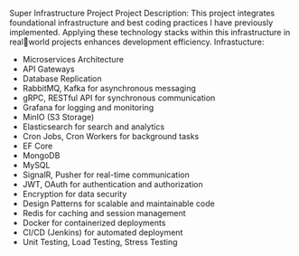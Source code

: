 Super Infrastructure Project
Project Description: This project integrates foundational infrastructure and best coding practices I have previously implemented. 
Applying these technology stacks within this infrastructure in realworld projects enhances development efficiency.
Infrastucture:
- Microservices Architecture
- API Gateways
- Database Replication
- RabbitMQ, Kafka for asynchronous messaging
- gRPC, RESTful API for synchronous communication
- Grafana for logging and monitoring
- MinIO (S3 Storage)
- Elasticsearch for search and analytics
- Cron Jobs, Cron Workers for background tasks
- EF Core
- MongoDB
- MySQL
- SignalR, Pusher for real-time communication
- JWT, OAuth for authentication and authorization
- Encryption for data security
- Design Patterns for scalable and maintainable code
- Redis for caching and session management
- Docker for containerized deployments
- CI/CD (Jenkins) for automated deployment
- Unit Testing, Load Testing, Stress Testing
